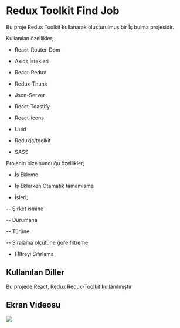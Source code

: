 <h1>Redux Toolkit Find Job</h1>

Bu proje Redux Toolkit kullanarak oluşturulmuş bir İş bulma projesidir.

Kullanılan özellikler;

- React-Router-Dom

- Axios İstekleri

- React-Redux

- Redux-Thunk

- Json-Server

- React-Toastify

- React-icons

- Uuid

- Reduxjs/toolkit

- SASS

Projenin bize sunduğu özellikler;

- İş Ekleme

- İş Eklerken Otamatik tamamlama

- İşleri;

-- Şirket ismine

-- Durumana

-- Türüne

-- Sıralama ölçütüne göre filtreme

- Fİltreyi Sıfırlama

<h2>Kullanılan Diller</h2>

Bu projede React, Redux Redux-Toolkit kullanılmıştır

<h2>Ekran Videosu</h2>

![](findJob.gif)

